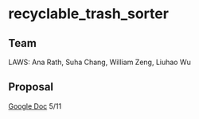 # recyclable_trash_sorter
## Team
LAWS: Ana Rath, Suha Chang, William Zeng, Liuhao Wu

## Proposal
[Google Doc](https://docs.google.com/document/d/1U5GDX519xxsTQEZ-CdnZdTD-etKLyl8Cw83zIqQJ3U4/edit?usp=sharing) 5/11
